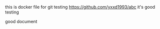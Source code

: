 this is docker file for git testing
https://github.com/yxxd1993/abc
it's good testing

good document

